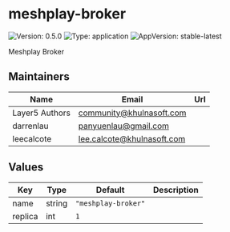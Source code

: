 # meshplay-broker

![Version: 0.5.0](https://img.shields.io/badge/Version-0.5.0-informational?style=flat-square) ![Type: application](https://img.shields.io/badge/Type-application-informational?style=flat-square) ![AppVersion: stable-latest](https://img.shields.io/badge/AppVersion-stable--latest-informational?style=flat-square)

Meshplay Broker

## Maintainers

| Name | Email | Url |
| ---- | ------ | --- |
| Layer5 Authors | <community@khulnasoft.com> |  |
| darrenlau | <panyuenlau@gmail.com> |  |
| leecalcote | <lee.calcote@khulnasoft.com> |  |

## Values

| Key | Type | Default | Description |
|-----|------|---------|-------------|
| name | string | `"meshplay-broker"` |  |
| replica | int | `1` |  |

